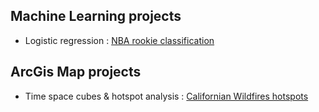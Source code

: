 ## Machine Learning projects
- Logistic regression : [NBA rookie classification](https://github.com/pauldoucet/nba-rookie-classification)

## ArcGis Map projects
- Time space cubes & hotspot analysis : [Californian Wildfires hotspots](https://github.com/pauldoucet/california-wildfires)

